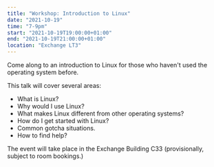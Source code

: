 ```yaml
---
title: "Workshop: Introduction to Linux"
date: "2021-10-19"
time: "7-9pm"
start: "2021-10-19T19:00:00+01:00"
end: "2021-10-19T21:00:00+01:00"
location: "Exchange LT3"
---
```


Come along to an introduction to Linux for those who haven't used the operating system before.

This talk will cover several areas:
- What is Linux?
- Why would I use Linux?
- What makes Linux different from other operating systems?
- How do I get started with Linux?
- Common gotcha situations.
- How to find help?

The event will take place in the Exchange Building C33 (provisionally, subject to room bookings.)
